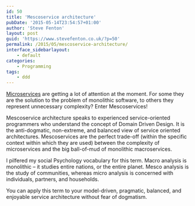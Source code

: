 ```yaml
---
id: 50
title: 'Mescoservice architecture'
pubDate: '2015-05-14T23:54:57+01:00'
author: 'Steve Fenton'
layout: post
guid: 'https://www.stevefenton.co.uk/?p=50'
permalink: /2015/05/mescoservice-architecture/
interface_sidebarlayout:
    - default
categories:
    - Programming
tags:
    - ddd
---
```


[Microservices](http://martinfowler.com/articles/microservices.html) are getting a lot of attention at the moment. For some they are the solution to the problem of monolithic software, to others they represent unnecessary complexity? Enter Mescoservices!

Mescoservice architecture speaks to experienced service-oriented programmers who understand the concept of Domain Driven Design. It is the anti-dogmatic, non-extreme, and balanced view of service oriented architectures. Mescoservices are the perfect trade-off (within the specific context within which they are used) between the complexity of microservices and the big ball-of-mud of monolithic macroservices.

I pilfered my social Psychology vocabulary for this term. Macro analysis is monolithic – it studies entire nations, or the entire planet. Mesco analysis is the study of communities, whereas micro analysis is concerned with individuals, partners, and households.

You can apply this term to your model-driven, pragmatic, balanced, and enjoyable service architecture without fear of dogmatism.